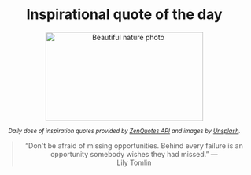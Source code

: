 
<div align="center">

# Inspirational quote of the day

<img src="./data/photo.jpeg" alt="Beautiful nature photo" width="320" height="180">

<sub><i>Daily dose of inspiration quotes provided by [ZenQuotes API](https://zenquotes.io/) and images by [Unsplash](https://unsplash.com/).</i></sub>


<blockquote>&ldquo;Don't be afraid of missing opportunities. Behind every failure is an opportunity somebody wishes they had missed.&rdquo; &mdash; <footer>Lily Tomlin</footer></blockquote>

</div>
